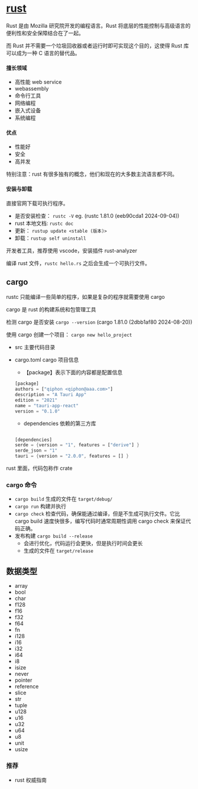 # [rust](https://www.rust-lang.org/learn)

Rust 是由 Mozilla 研究院开发的编程语言。Rust 将底层的性能控制与高级语言的便利性和安全保障结合在了一起。

而 Rust 并不需要一个垃圾回收器或者运行时即可实现这个目的，这使得 Rust 库可以成为一种 C 语言的替代品。

#### 擅长领域

- 高性能 web service
- webassembly
- 命令行工具
- 网络编程
- 嵌入式设备
- 系统编程

#### 优点

- 性能好
- 安全
- 高并发

特别注意：rust 有很多独有的概念，他们和现在的大多数主流语言都不同。

#### 安装与卸载

直接官网下载可执行程序。

- 是否安装检查： `rustc -V` eg. (rustc 1.81.0 (eeb90cda1 2024-09-04))
- rust 本地文档: `rustc doc`
- 更新： `rustup update <stable (版本)>`
- 卸载：`rustup self uninstall`

开发者工具，推荐使用 vscode，安装插件 rust-analyzer

编译 rust 文件，`rustc hello.rs` 之后会生成一个可执行文件。

## cargo

rustc 只能编译一些简单的程序，如果是复杂的程序就需要使用 cargo

cargo 是 rust 的构建系统和包管理工具

检测 cargo 是否安装 `cargo --version` (cargo 1.81.0 (2dbb1af80 2024-08-20))

使用 cargo 创建一个项目： `cargo new hello_project`

- src 主要代码目录
- cargo.toml cargo 项目信息

  - 【package】表示下面的内容都是配置信息

  ```rust
  [package]
  authors = ["qiphon <qiphon@aaa.com>"]
  description = "A Tauri App"
  edition = "2021"
  name = "tauri-app-react"
  version = "0.1.0"
  ```

  - dependencies 依赖的第三方库

  ```rust

  [dependencies]
  serde = {version = "1", features = ["derive"] }
  serde_json = "1"
  tauri = {version = "2.0.0", features = [] }
  ```

rust 里面，代码包称作 crate

### cargo 命令

- `cargo build` 生成的文件在 `target/debug/`
- `cargo run` 构建并执行
- `cargo check` 检查代码，确保能通过编译，但是不生成可执行文件。它比 cargo build 速度快很多，编写代码时通常周期性调用 cargo check 来保证代码正确。
- 发布构建 `cargo build --release`
  - 会进行优化，代码运行会更快，但是执行时间会更长
  - 生成的文件在 `target/release`

## 数据类型

- array
- bool
- char
- f128
- f16
- f32
- f64
- fn
- i128
- i16
- i32
- i64
- i8
- isize
- never
- pointer
- reference
- slice
- str
- tuple
- u128
- u16
- u32
- u64
- u8
- unit
- usize

### 推荐

- rust 权威指南
